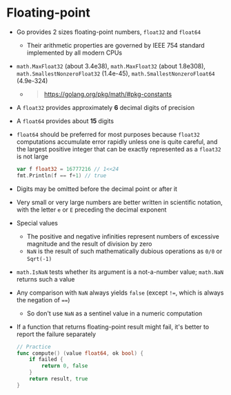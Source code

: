 # Floating-point
- Go provides 2 sizes floating-point numbers, `float32` and `float64`
    - Their arithmetic properties are governed by IEEE 754 standard implemented by all modern CPUs
- `math.MaxFloat32` (about 3.4e38), `math.MaxFloat32` (about 1.8e308), `math.SmallestNonzeroFloat32` (1.4e-45), `math.SmallestNonzeroFloat64` (4.9e-324)
    - > https://golang.org/pkg/math/#pkg-constants
- A `float32` provides approximately **6** decimal digits of precision
- A `float64` provides about **15** digits
- `float64` should be preferred for most purposes because `float32` computations accumulate error rapidly unless one is quite careful, and the largest positive integer that can be exactly represented as a `float32` is not large

    ```go
    var f float32 = 16777216 // 1<<24
    fmt.Println(f == f+1) // true
    ```

- Digits may be omitted before the decimal point or after it
- Very small or very large numbers are better written in scientific notation, with the letter `e` or `E` preceding the decimal exponent
- Special values
    - The positive and negative infinities represent numbers of excessive magnitude and the result of division by zero
    - `NaN` is the result of such mathematically dubious operations as `0/0` or `Sqrt(-1)`
- `math.IsNaN` tests whether its argument is a not-a-number value; `math.NaN` returns such a value
- Any comparison with `NaN` always yields `false` (except `!=`, which is always the negation of `==`)
    - So don't use `NaN` as a sentinel value in a numeric computation
- If a function that returns floating-point result might fail, it's better to report the failure separately

    ```go
    // Practice
    func compute() (value float64, ok bool) {
        if failed {
            return 0, false
        }
        return result, true
    }
    ```